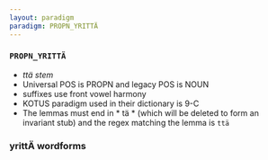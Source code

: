 ```yaml
---
layout: paradigm
paradigm: PROPN_YRITTÄ
---
```

### ` PROPN_YRITTÄ `

* _ttä stem_
* Universal POS is PROPN and legacy POS is NOUN
* suffixes use front vowel harmony
* KOTUS paradigm used in their dictionary is 9-C
* The lemmas must end in * tä * (which will be deleted to form an invariant stub) and the regex matching the lemma is ` ttä `

### yrittÄ wordforms


